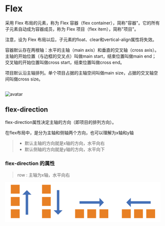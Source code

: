 # Flex
采用 Flex 布局的元素，称为 Flex 容器（flex container），简称"容器"。它的所有子元素自动成为容器成员，称为 Flex 项目（flex item），简称"项目"。  

注意，设为 Flex 布局以后，子元素的float、clear和vertical-align属性将失效。   

容器默认存在两根轴：水平的主轴（main axis）和垂直的交叉轴（cross axis）。主轴的开始位置（与边框的交叉点）叫做main start，结束位置叫做main end；交叉轴的开始位置叫做cross start，结束位置叫做cross end。

项目默认沿主轴排列。单个项目占据的主轴空间叫做main size，占据的交叉轴空间叫做cross size。   
</br>

![avatar](https://www.runoob.com/wp-content/uploads/2015/07/3791e575c48b3698be6a94ae1dbff79d.png)

## flex-direction
flex-direction属性决定主轴的方向（即项目的排列方向）。

在flex布局中，是分为主轴和侧轴两个方向，也可以理解为x轴和y轴
> * 默认主轴的方向就是x轴的方向，水平向右   
> * 默认侧轴的方向就是y轴的方向，水平向下

### flex-direction 的属性
> row : 主轴为x轴，水平向右

![avatar](../../flex-direction.png) 



